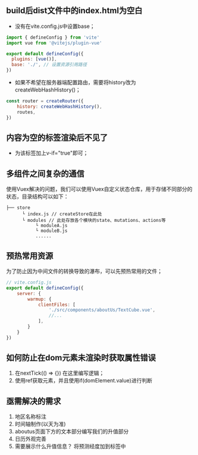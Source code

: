 ## build后dist文件中的index.html为空白

- 没有在vite.config.js中设置base；
```js
import { defineConfig } from 'vite'
import vue from '@vitejs/plugin-vue'

export default defineConfig({
  plugins: [vue()],
  base: './', // 设置资源引用路径
})
```

- 如果不希望在服务器端配置路由，需要将history改为createWebHashHistory()；
```js
const router = createRouter({
    history: createWebHashHistory(),
    routes,
})
```
## 内容为空的标签渲染后不见了
- 为该标签加上v-if="true"即可；

## 多组件之间复杂的通信
使用Vuex解决的问题，我们可以使用Vuex自定义状态仓库，用于存储不同部分的状态，目录结构可以如下：
```
├── store
      └ index.js // createStore在此处
      └ modules // 此处存放各个模块的state、mutations、actions等
           └ moduleA.js
           └ moduleB.js
           ......
```

## 预热常用资源
为了防止因为中间文件的转换导致的瀑布，可以先预热常用的文件；
```js
// vite.config.js
export default defineConfig({
    server: {
        warmup: {
            clientFiles: [
                './src/components/aboutUs/TextCube.vue',
                //...
            ],
        }
    }
})
```

## 如何防止在dom元素未渲染时获取属性错误
1. 在nextTick(() => {}) 在这里编写逻辑；
2. 使用ref获取元素，并且使用if(domElement.value)进行判断

## 亟需解决的需求
1. 地区名称标注
2. 时间轴制作(以天为准)
3. aboutus页面下方的文本部分编写我们的升值部分
4. 日历外观完善
5. 需要展示什么升值信息？ 将预测经度加到标签中
